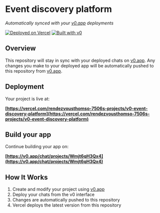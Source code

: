 # Event discovery platform

*Automatically synced with your [v0.app](https://v0.app) deployments*

[![Deployed on Vercel](https://img.shields.io/badge/Deployed%20on-Vercel-black?style=for-the-badge&logo=vercel)](https://vercel.com/rendezvousthomso-7506s-projects/v0-event-discovery-platform)
[![Built with v0](https://img.shields.io/badge/Built%20with-v0.app-black?style=for-the-badge)](https://v0.app/chat/projects/Wmjt6qH3Qx4)

## Overview

This repository will stay in sync with your deployed chats on [v0.app](https://v0.app).
Any changes you make to your deployed app will be automatically pushed to this repository from [v0.app](https://v0.app).

## Deployment

Your project is live at:

**[https://vercel.com/rendezvousthomso-7506s-projects/v0-event-discovery-platform](https://vercel.com/rendezvousthomso-7506s-projects/v0-event-discovery-platform)**

## Build your app

Continue building your app on:

**[https://v0.app/chat/projects/Wmjt6qH3Qx4](https://v0.app/chat/projects/Wmjt6qH3Qx4)**

## How It Works

1. Create and modify your project using [v0.app](https://v0.app)
2. Deploy your chats from the v0 interface
3. Changes are automatically pushed to this repository
4. Vercel deploys the latest version from this repository